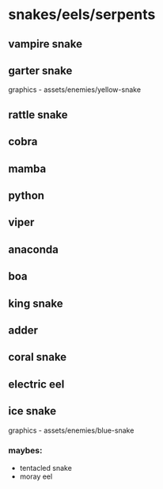 # snakes/eels/serpents

## vampire snake

## garter snake

graphics - assets/enemies/yellow-snake

## rattle snake

## cobra

## mamba

## python

## viper

## anaconda

## boa

## king snake

## adder

## coral snake

## electric eel

## ice snake

graphics - assets/enemies/blue-snake


### maybes:

- tentacled snake
- moray eel
